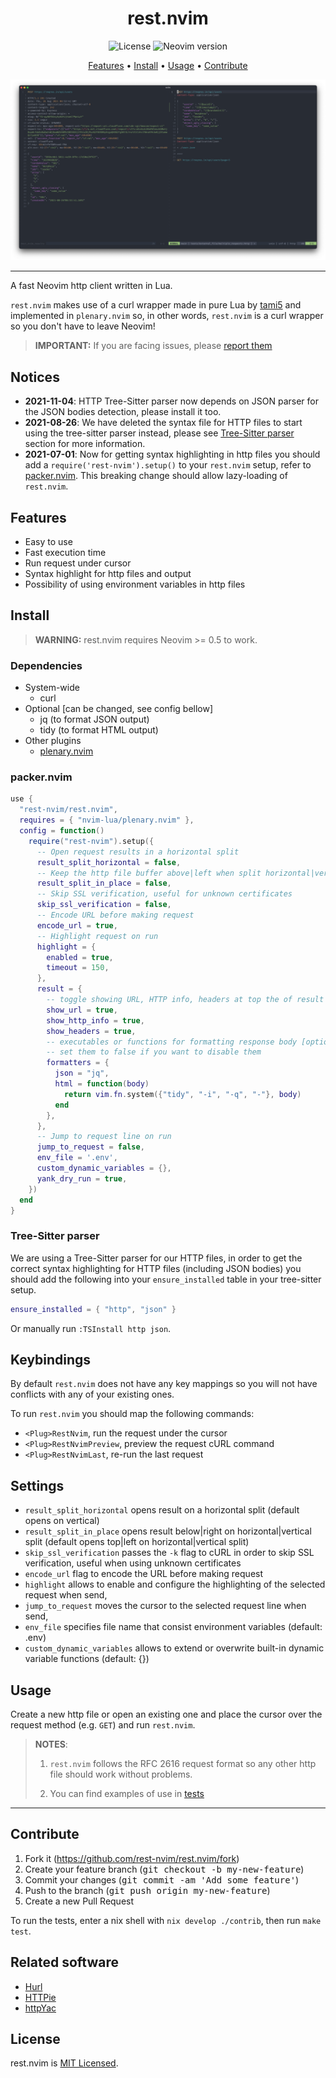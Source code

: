 <div align="center">

# rest.nvim

![License](https://img.shields.io/github/license/NTBBloodbath/rest.nvim?style=for-the-badge)
![Neovim version](https://img.shields.io/badge/Neovim-0.5-57A143?style=for-the-badge&logo=neovim)

[Features](#features) • [Install](#install) • [Usage](#usage) • [Contribute](#contribute)

![Demo](./assets/demo.png)

</div>

---

A fast Neovim http client written in Lua.

`rest.nvim` makes use of a curl wrapper made in pure Lua by [tami5] and implemented
in `plenary.nvim` so, in other words, `rest.nvim` is a curl wrapper so you don't
have to leave Neovim!

> **IMPORTANT:** If you are facing issues, please [report them](https://github.com/rest-nvim/rest.nvim/issues/new)

## Notices

- **2021-11-04**: HTTP Tree-Sitter parser now depends on JSON parser for the JSON bodies detection,
  please install it too.
- **2021-08-26**: We have deleted the syntax file for HTTP files to start using the tree-sitter parser instead,
  please see [Tree-Sitter parser](#tree-sitter-parser) section for more information.
- **2021-07-01**: Now for getting syntax highlighting in http files you should
  add a `require('rest-nvim').setup()` to your `rest.nvim` setup, refer to [packer.nvim](#packernvim).
  This breaking change should allow lazy-loading of `rest.nvim`.

## Features

- Easy to use
- Fast execution time
- Run request under cursor
- Syntax highlight for http files and output
- Possibility of using environment variables in http files

## Install

> **WARNING:** rest.nvim requires Neovim >= 0.5 to work.

### Dependencies

- System-wide
  - curl
- Optional [can be changed, see config bellow]
  - jq   (to format JSON output)
  - tidy (to format HTML output)
- Other plugins
  - [plenary.nvim](https://github.com/nvim-lua/plenary.nvim)

### packer.nvim

```lua
use {
  "rest-nvim/rest.nvim",
  requires = { "nvim-lua/plenary.nvim" },
  config = function()
    require("rest-nvim").setup({
      -- Open request results in a horizontal split
      result_split_horizontal = false,
      -- Keep the http file buffer above|left when split horizontal|vertical
      result_split_in_place = false,
      -- Skip SSL verification, useful for unknown certificates
      skip_ssl_verification = false,
      -- Encode URL before making request
      encode_url = true,
      -- Highlight request on run
      highlight = {
        enabled = true,
        timeout = 150,
      },
      result = {
        -- toggle showing URL, HTTP info, headers at top the of result window
        show_url = true,
        show_http_info = true,
        show_headers = true,
        -- executables or functions for formatting response body [optional]
        -- set them to false if you want to disable them
        formatters = {
          json = "jq",
          html = function(body)
            return vim.fn.system({"tidy", "-i", "-q", "-"}, body)
          end
        },
      },
      -- Jump to request line on run
      jump_to_request = false,
      env_file = '.env',
      custom_dynamic_variables = {},
      yank_dry_run = true,
    })
  end
}
```

### Tree-Sitter parser

We are using a Tree-Sitter parser for our HTTP files, in order to get the correct syntax highlighting
for HTTP files (including JSON bodies) you should add the following into your `ensure_installed` table
in your tree-sitter setup.

```lua
ensure_installed = { "http", "json" }
```

Or manually run `:TSInstall http json`.

## Keybindings

By default `rest.nvim` does not have any key mappings so you will not have
conflicts with any of your existing ones.

To run `rest.nvim` you should map the following commands:
- `<Plug>RestNvim`, run the request under the cursor
- `<Plug>RestNvimPreview`, preview the request cURL command
- `<Plug>RestNvimLast`, re-run the last request

## Settings

- `result_split_horizontal` opens result on a horizontal split (default opens
    on vertical)
- `result_split_in_place` opens result below|right on horizontal|vertical split
    (default opens top|left on horizontal|vertical split)
- `skip_ssl_verification` passes the `-k` flag to cURL in order to skip SSL verification,
    useful when using unknown certificates
- `encode_url` flag to encode the URL before making request
- `highlight` allows to enable and configure the highlighting of the selected request when send,
- `jump_to_request` moves the cursor to the selected request line when send,
- `env_file` specifies file name that consist environment variables (default: .env)
- `custom_dynamic_variables` allows to extend or overwrite built-in dynamic variable functions
    (default: {})

## Usage

Create a new http file or open an existing one and place the cursor over the
request method (e.g. `GET`) and run `rest.nvim`.

> **NOTES**:
>
> 1. `rest.nvim` follows the RFC 2616 request format so any other
>    http file should work without problems.
>
> 2. You can find examples of use in [tests](./tests)

---

## Contribute

1. Fork it (https://github.com/rest-nvim/rest.nvim/fork)
2. Create your feature branch (<kbd>git checkout -b my-new-feature</kbd>)
3. Commit your changes (<kbd>git commit -am 'Add some feature'</kbd>)
4. Push to the branch (<kbd>git push origin my-new-feature</kbd>)
5. Create a new Pull Request

To run the tests, enter a nix shell with `nix develop ./contrib`, then run `make
test`.

## Related software

- [Hurl](https://hurl.dev/)
- [HTTPie](https://httpie.io/)
- [httpYac](https://httpyac.github.io/)

## License

rest.nvim is [MIT Licensed](./LICENSE).

[tami5]: https://github.com/tami5
